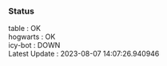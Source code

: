 ### Status


table : OK  
hogwarts : OK  
icy-bot : DOWN  
Latest Update : 2023-08-07 14:07:26.940946
